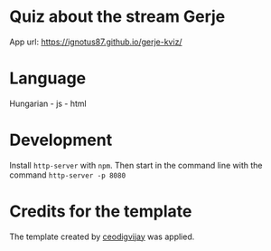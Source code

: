 # Quiz about the stream Gerje
App url: https://ignotus87.github.io/gerje-kviz/

# Language
Hungarian - js - html

# Development

Install `http-server` with `npm`.
Then start in the command line with the command `http-server -p 8080`

# Credits for the template
The template created by [ceodigvijay](https://github.com/ceodigvijay/quiz-template-html-css-js) was applied.
